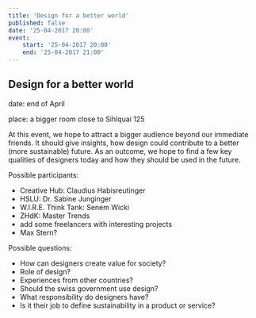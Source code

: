 ```yaml
---
title: 'Design for a better world'
published: false
date: '25-04-2017 20:00'
event:
    start: '25-04-2017 20:00'
    end: '25-04-2017 21:00'
---
```


## Design for a better world

date: end of April

place: a bigger room close to Sihlquai 125

At this event, we hope to attract a bigger audience beyond our immediate friends. It should give insights, how design could contribute to a better (more sustainable) future. As an outcome, we hope to find a few key qualities of designers today and how they should be used in the future.


Possible participants:
- Creative Hub: Claudius Habisreutinger
- HSLU: Dr. Sabine Junginger
- W.I.R.E. Think Tank: Senem Wicki
- ZHdK: Master Trends
- add some freelancers with interesting projects
- Max Stern?

Possible questions:

- How can designers create value for society?
- Role of design?
- Experiences from other countries?
- Should the swiss government use design?
- What responsibility do designers have?
- Is it their job to define sustainability in a product or service?
